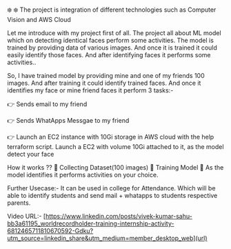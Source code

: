 ❄️ ❄️  The project is integration of different technologies such as Computer Vision and AWS Cloud

Let me introduce with my project first of all. The project all about ML model which on detecting identical faces perform some activities.
The model is trained by providing data of various images. And once it is trained it could easily identify those faces. And after identifying faces it performs some activities..

So, I have trained model by providing mine and one of my friends 100 images. And after training it could identify  trained faces. And once it identifies my face or mine friend faces it perform 3 tasks:-

👉  Sends email to my friend

👉  Sends WhatApps Messgae to my friend

👉  Launch an EC2 instance with 10Gi storage in AWS cloud with the help terraform script.
Launch a EC2 with volume 10Gi attached to it, as the model detect your face

How it works ??
📌 Collecting Dataset(100 images)
📌 Training Model
📌 As the model identifies it performs activities on your choice.

Further Usecase:-
It can be used in college for Attendance. Which will be able to identify students and send mail + whatapps to students respective parents.

Video URL:- [https://www.linkedin.com/posts/vivek-kumar-sahu-bb3a61195_worldrecordholder-training-internship-activity-6812465711810670592-Gdku?utm_source=linkedin_share&utm_medium=member_desktop_web](url)
